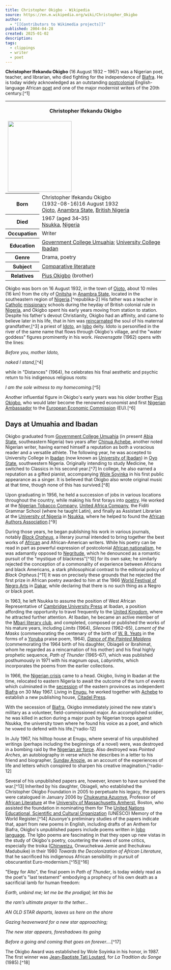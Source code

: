 ```yaml
---
title: Christopher Okigbo - Wikipedia
source: https://en.m.wikipedia.org/wiki/Christopher_Okigbo
author:
  - "[[Contributors to Wikimedia projects]]"
published: 2004-04-28
created: 2025-01-02
description: 
tags:
  - clippings
  - writer
  - poet
---
```

**Christopher Ifekandu Okigbo** (16 August 1932 – 1967) was a Nigerian poet, teacher, and librarian, who died fighting for the independence of [Biafra](https://en.m.wikipedia.org/wiki/Biafra "Biafra"). He is today widely acknowledged as an outstanding [postcolonial](https://en.m.wikipedia.org/wiki/Postcolonialism "Postcolonialism") English-language African [poet](https://en.m.wikipedia.org/wiki/Poet "Poet") and one of the major modernist writers of the 20th century.[^1]

<table><tbody><tr><th colspan="2"><p>Christopher Ifekandu Okigbo</p></th></tr><tr><td colspan="2"><span><a href="https://en.m.wikipedia.org/wiki/File:Christopher_Okigbo.jpg"><img src="https://upload.wikimedia.org/wikipedia/commons/e/e4/Christopher_Okigbo.jpg" width="200" height="223"></a></span></td></tr><tr><th scope="row">Born</th><td>Christopher Ifekandu Okigbo<br><span>(<span>1932-08-16</span>)</span>16 August 1932<br><a href="https://en.m.wikipedia.org/w/index.php?title=Ojoto&amp;action=edit&amp;redlink=1">Ojoto</a>, <a href="https://en.m.wikipedia.org/wiki/Anambra_State">Anambra State</a>, <a href="https://en.m.wikipedia.org/wiki/Colonial_Nigeria">British Nigeria</a></td></tr><tr><th scope="row">Died</th><td>1967 (aged 34–35)<br><a href="https://en.m.wikipedia.org/wiki/Nsukka">Nsukka</a>, <a href="https://en.m.wikipedia.org/wiki/Nigeria">Nigeria</a></td></tr><tr><th scope="row">Occupation</th><td>Writer</td></tr><tr><th scope="row">Education</th><td><a href="https://en.m.wikipedia.org/wiki/Government_College_Umuahia">Government College Umuahia</a>; <a href="https://en.m.wikipedia.org/wiki/University_of_Ibadan">University College Ibadan</a></td></tr><tr><th scope="row">Genre</th><td>Drama, poetry</td></tr><tr><th scope="row">Subject</th><td><a href="https://en.m.wikipedia.org/wiki/Comparative_literature">Comparative literature</a></td></tr><tr><th scope="row">Relatives</th><td><a href="https://en.m.wikipedia.org/wiki/Pius_Okigbo">Pius Okigbo</a> (brother)</td></tr></tbody></table>

Okigbo was born on 16 August 1932, in the town of [Ojoto](https://en.m.wikipedia.org/w/index.php?title=Ojoto&action=edit&redlink=1 "Ojoto (page does not exist)"), about 10 miles (16 km) from the city of [Onitsha](https://en.m.wikipedia.org/wiki/Onitsha "Onitsha") in [Anambra State](https://en.m.wikipedia.org/wiki/Anambra_State "Anambra State"), located in the southeastern region of [Nigeria](https://en.m.wikipedia.org/wiki/Nigeria "Nigeria").[^republika-2] His father was a teacher in [Catholic](https://en.m.wikipedia.org/wiki/Catholicism "Catholicism") [missionary](https://en.m.wikipedia.org/wiki/Missionary "Missionary") schools during the heyday of British colonial rule in [Nigeria](https://en.m.wikipedia.org/wiki/Nigeria "Nigeria"), and Okigbo spent his early years moving from station to station. Despite his father's devout Christianity, Okigbo had an affinity, and came to believe later in his life, that in him was [reincarnated](https://en.m.wikipedia.org/wiki/Reincarnation "Reincarnation") the soul of his maternal grandfather,[^3] a priest of [Idoto](https://en.m.wikipedia.org/w/index.php?title=Idoto&action=edit&redlink=1 "Idoto (page does not exist)"), an [Igbo](https://en.m.wikipedia.org/wiki/Igbo_mythology "Igbo mythology") deity. Idoto is personified in the river of the same name that flows through Okigbo's village, and the "water goddess" figures prominently in his work. *Heavensgate* (1962) opens with the lines:

*Before you, mother Idoto,*

*naked I stand,*[^4]

while in "Distances" (1964), he celebrates his final aesthetic and psychic return to his indigenous religious roots:

*I am the sole witness to my homecoming.*[^5]

Another influential figure in Okigbo's early years was his older brother [Pius Okigbo](https://en.m.wikipedia.org/wiki/Pius_Okigbo "Pius Okigbo"), who would later become the renowned economist and first [Nigerian Ambassador](https://en.m.wikipedia.org/wiki/List_of_Nigerian_diplomats "List of Nigerian diplomats") to the [European Economic Commission](https://en.m.wikipedia.org/wiki/European_Economic_Commission "European Economic Commission") (EU).[^6]

## Days at Umuahia and Ibadan

Okigbo graduated from [Government College Umuahia](https://en.m.wikipedia.org/wiki/Government_College_Umuahia "Government College Umuahia") (in present [Abia State](https://en.m.wikipedia.org/wiki/Abia_State "Abia State"), southeastern Nigeria) two years after [Chinua Achebe](https://en.m.wikipedia.org/wiki/Chinua_Achebe "Chinua Achebe"), another noted Nigerian writer, having earned himself a reputation as both a voracious reader and a versatile athlete. The following year, he was accepted to University College in [Ibadan](https://en.m.wikipedia.org/wiki/Ibadan "Ibadan") (now known as [University of Ibadan](https://en.m.wikipedia.org/wiki/University_of_Ibadan "University of Ibadan")) in [Oyo State](https://en.m.wikipedia.org/wiki/Oyo_State "Oyo State"), southwestern Nigeria. Originally intending to study Medicine, he switched to Classics in his second year.[^7] In college, he also earned a reputation as a gifted pianist, accompanying [Wole Soyinka](https://en.m.wikipedia.org/wiki/Wole_Soyinka "Wole Soyinka") in his first public appearance as a singer. It is believed that Okigbo also wrote original music at that time, though none of this has survived.[^8]

Upon graduating in 1956, he held a succession of jobs in various locations throughout the country, while making his first forays into [poetry](https://en.m.wikipedia.org/wiki/Poetry "Poetry"). He worked at the [Nigerian Tobacco Company](https://en.m.wikipedia.org/wiki/Nigerian_Tobacco_Company "Nigerian Tobacco Company"), [United Africa Company](https://en.m.wikipedia.org/wiki/United_Africa_Company "United Africa Company"), the Fiditi Grammar School (where he taught Latin), and finally as Assistant Librarian at the [University of Nigeria](https://en.m.wikipedia.org/wiki/University_of_Nigeria "University of Nigeria") in [Nsukka](https://en.m.wikipedia.org/wiki/Nsukka "Nsukka"), where he helped to found the [African Authors Association](https://en.m.wikipedia.org/w/index.php?title=African_Authors_Association&action=edit&redlink=1 "African Authors Association (page does not exist)").[^9]

During those years, he began publishing his work in various journals, notably *[Black Orpheus](https://en.m.wikipedia.org/wiki/Black_Orpheus_\(magazine\) "Black Orpheus (magazine)")*, a literary journal intended to bring together the best works of [African](https://en.m.wikipedia.org/wiki/African_literature "African literature") and African-American writers. While his poetry can be read in part as powerful expression of postcolonial [African nationalism](https://en.m.wikipedia.org/wiki/African_nationalism "African nationalism"), he was adamantly opposed to [Negritude](https://en.m.wikipedia.org/wiki/Negritude "Negritude"), which he denounced as a romantic pursuit of the "mystique of blackness"[^10] for its own sake; he similarly rejected the conception of a commonality of experience between Africans and black Americans, a stark philosophical contrast to the editorial policy of *Black Orpheus*.[^11] It was on precisely these grounds that he rejected the first prize in African poetry awarded to him at the 1966 [World Festival of Negro Arts](https://en.m.wikipedia.org/wiki/World_Festival_of_Negro_Arts "World Festival of Negro Arts") in [Dakar](https://en.m.wikipedia.org/wiki/Dakar "Dakar"), while declaring that there is no such thing as a Negro or black poet.

In 1963, he left Nsukka to assume the position of West African Representative of [Cambridge University Press](https://en.m.wikipedia.org/wiki/Cambridge_University_Press "Cambridge University Press") at Ibadan, a position affording the opportunity to travel frequently to the [United Kingdom](https://en.m.wikipedia.org/wiki/United_Kingdom "United Kingdom"), where he attracted further attention. At Ibadan, he became an active member of the [Mbari literary club](https://en.m.wikipedia.org/wiki/Mbari_Club "Mbari Club"), and completed, composed or published the works of his mature years, including *Limits* (1964), *Silences* (1962–65), *Lament of the Masks* (commemorating the centenary of the birth of [W. B. Yeats](https://en.m.wikipedia.org/wiki/W._B._Yeats "W. B. Yeats") in the forms of a [Yoruba](https://en.m.wikipedia.org/wiki/Yoruba_language "Yoruba language") praise poem, 1964), *[Dance of the Painted Maidens](https://en.m.wikipedia.org/w/index.php?title=Dance_of_the_Painted_Maidens&action=edit&redlink=1 "Dance of the Painted Maidens (page does not exist)")* (commemorating the 1964 birth of his daughter, Obiageli or Ibrahimat, whom he regarded as a reincarnation of his mother) and his final highly prophetic sequence, *Path of Thunder* (1965–67), which was published posthumously in 1971 with his magnum opus, *Labyrinths*, which incorporates the poems from the earlier collections.

In 1966, the [Nigerian crisis](https://en.m.wikipedia.org/wiki/Nigerian_Civil_War "Nigerian Civil War") came to a head. Okigbo, living in Ibadan at the time, relocated to eastern Nigeria to await the outcome of the turn of events which culminated in the [secession](https://en.m.wikipedia.org/wiki/Secession "Secession") of the eastern provinces as independent [Biafra](https://en.m.wikipedia.org/wiki/Biafra "Biafra") on 30 May 1967. Living in [Enugu](https://en.m.wikipedia.org/wiki/Enugu "Enugu"), he worked together with [Achebe](https://en.m.wikipedia.org/wiki/Chinua_Achebe "Chinua Achebe") to establish a new publishing house, [Citadel Press](https://en.m.wikipedia.org/wiki/Citadel_Press "Citadel Press").

With the secession of [Biafra](https://en.m.wikipedia.org/wiki/Biafra "Biafra"), Okigbo immediately joined the new state's military as a volunteer, field-commissioned major. An accomplished soldier, he was killed in action during a major push by Nigerian troops against Nsukka, the university town where he found his voice as a poet, and which he vowed to defend with his life.[^radio-12]

In July 1967, his hilltop house at Enugu, where several of his unpublished writings (perhaps including the beginnings of a novel) were, was destroyed in a bombing raid by the [Nigerian air force](https://en.m.wikipedia.org/wiki/Nigerian_Air_Force "Nigerian Air Force"). Also destroyed was *Pointed Arches*, an autobiography in verse which he describes in a letter to his friend and biographer, [Sunday Anozie](https://en.m.wikipedia.org/w/index.php?title=Sunday_Anozie&action=edit&redlink=1 "Sunday Anozie (page does not exist)"), as an account of the experiences of life and letters which conspired to sharpen his creative imagination.[^radio-12]

Several of his unpublished papers are, however, known to have survived the war.[^13] Inherited by his daughter, Obiageli, who established the Christopher Okigbo Foundation in 2005 to perpetuate his legacy, the papers were catalogued in January 2006 by [Chukwuma Azuonye](https://en.m.wikipedia.org/w/index.php?title=Chukwuma_Azuonye&action=edit&redlink=1 "Chukwuma Azuonye (page does not exist)"), Professor of [African Literature](https://en.m.wikipedia.org/wiki/African_literature "African literature") at the [University of Massachusetts Amherst](https://en.m.wikipedia.org/wiki/University_of_Massachusetts_Amherst "University of Massachusetts Amherst"), Boston, who assisted the foundation in nominating them for The [United Nations Educational, Scientific and Cultural Organization](https://en.m.wikipedia.org/wiki/UNESCO "UNESCO") (UNESCO) Memory of the World Register.[^14] Azuonye's preliminary studies of the papers indicate that, apart from new poems in English, including drafts of an Anthem for Biafra, Okigbo's unpublished papers include poems written in [Igbo language](https://en.m.wikipedia.org/wiki/Igbo_language "Igbo language"). The Igbo poems are fascinating in that they open up new vistas in the study of Okigbo's poetry, countering the views of some critics, especially the troika ([Chinweizu](https://en.m.wikipedia.org/wiki/Chinweizu "Chinweizu"), Onwuchekwa Jemie and Ihechukwu Madubuike) in their 1980 *Towards the Decolonization of African Literature*, that he sacrificed his indigenous African sensibility in pursuit of obscurantist Euro-modernism.[^15][^16]

"Elegy for Alto", the final poem in *Path of Thunder*, is today widely read as the poet's "last testament" embodying a prophecy of his own death as a sacrificial lamb for human freedom:

*Earth, unbind me; let me be the prodigal; let this be*

*the ram’s ultimate prayer to the tether...*

*AN OLD STAR departs, leaves us here on the shore*

*Gazing heavenward for a new star approaching;*

*The new star appears, foreshadows its going*

*Before a going and coming that goes on forever....*[^17]

The Okigbo Award was established by Wole Soyinka in his honor, in 1987. The first winner was [Jean-Baptiste Tati Loutard](https://en.m.wikipedia.org/wiki/Jean-Baptiste_Tati_Loutard "Jean-Baptiste Tati Loutard"), for *La Tradition du Songe* (1985).[^18]